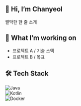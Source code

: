 ## 👋 Hi, I’m Chanyeol
짤막한 한 줄 소개  

## 🔭 What I’m working on
- 프로젝트 A / 기술 스택  
- 프로젝트 B / 목표

## 🛠️ Tech Stack
![Java](https://img.shields.io/badge/Java-ED8B00?logo=java&logoColor=white)  
![Kotlin](https://img.shields.io/badge/Kotlin-0095D5?logo=kotlin&logoColor=white)  
![Docker](https://img.shields.io/badge/Docker-2496ED?logo=docker&logoColor=white)  

